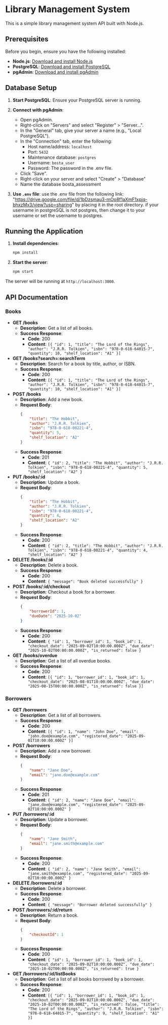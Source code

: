 # Library Management System

This is a simple library management system API built with Node.js.

## Prerequisites

Before you begin, ensure you have the following installed:

*   **Node.js**: [Download and install Node.js](https://nodejs.org/)
*   **PostgreSQL**: [Download and install PostgreSQL](https://www.postgresql.org/download/)
*   **pgAdmin**: [Download and install pgAdmin](https://www.pgadmin.org/download/)

## Database Setup

1.  **Start PostgreSQL**: Ensure your PostgreSQL server is running.
2.  **Connect with pgAdmin**:
    *   Open pgAdmin.
    *   Right-click on "Servers" and select "Register" > "Server...".
    *   In the "General" tab, give your server a name (e.g., "Local PostgreSQL").
    *   In the "Connection" tab, enter the following:
        *   Host name/address: `localhost`
        *   Port: `5432`
        *   Maintenance database: `postgres`
        *   Username: `bosta_user`
        *   Password: The password in the .env file.
    *   Click "Save".
    * Right-click on your server and select "Create" > "Database"
    * Name the database bosta_assessment

4.  **Use `.env` file**: use the .env file from the following link:
"https://drive.google.com/file/d/1bDzsmau3-mOo8f1aXmF1xpjq-bhxzMx3/view?usp=sharing" by placing it in the root directory. if your username in postgreSQL is not postgres, then change it to your username or set the username to postgres.
## Running the Application

1.  **Install dependencies**:
    ```bash
    npm install
    ```
2.  **Start the server**:
    ```bash
    npm start
    ```
The server will be running at `http://localhost:3000`.

## API Documentation

### Books

*   **GET /books**
    *   **Description**: Get a list of all books.
    *   **Success Response**:
        *   **Code**: 200
        *   **Content**: `[{ "id": 1, "title": "The Lord of the Rings", "author": "J.R.R. Tolkien", "isbn": "978-0-618-64015-7", "quantity": 10, "shelf_location": "A1" }]`
*   **GET /books?search=:searchTerm**
    *   **Description**: Search for a book by title, author, or ISBN.
    *   **Success Response**:
        *   **Code**: 200
        *   **Content**: `[{ "id": 1, "title": "The Lord of the Rings", "author": "J.R.R. Tolkien", "isbn": "978-0-618-64015-7", "quantity": 10, "shelf_location": "A1" }]`
*   **POST /books**
    *   **Description**: Add a new book.
    *   **Request Body**:
        ```json
        {
            "title": "The Hobbit",
            "author": "J.R.R. Tolkien",
            "isbn": "978-0-618-00221-4",
            "quantity": 5,
            "shelf_location": "A2"
        }
        ```
    *   **Success Response**:
        *   **Code**: 201
        *   **Content**: `{ "id": 2, "title": "The Hobbit", "author": "J.R.R. Tolkien", "isbn": "978-0-618-00221-4", "quantity": 5, "shelf_location": "A2" }`
*   **PUT /books/:id**
    *   **Description**: Update a book.
    *   **Request Body**:
        ```json
        {
            "title": "The Hobbit",
            "author": "J.R.R. Tolkien",
            "isbn": "978-0-618-00221-4",
            "quantity": 4,
            "shelf_location": "A2"
        }
        ```
    *   **Success Response**:
        *   **Code**: 200
        *   **Content**: `{ "id": 2, "title": "The Hobbit", "author": "J.R.R. Tolkien", "isbn": "978-0-618-00221-4", "quantity": 4, "shelf_location": "A2" }`
*   **DELETE /books/:id**
    *   **Description**: Delete a book.
    *   **Success Response**:
        *   **Code**: 200
        *   **Content**: `{ "message": "Book deleted successfully" }`
*   **POST /books/:id/checkout**
    *   **Description**: Checkout a book for a borrower.
    *   **Request Body**:
        ```json
        {
            "borrowerId": 1,
            "dueDate": "2025-10-02"
        }
        ```
    *   **Success Response**:
        *   **Code**: 200
        *   **Content**: `{ "id": 1, "borrower_id": 1, "book_id": 1, "checkout_date": "2025-09-02T10:00:00.000Z", "due_date": "2025-10-02T00:00:00.000Z", "is_returned": false }`
*   **GET /books/overdue**
    *   **Description**: Get a list of all overdue books.
    *   **Success Response**:
        *   **Code**: 200
        *   **Content**: `[{ "id": 1, "borrower_id": 1, "book_id": 1, "checkout_date": "2025-08-01T10:00:00.000Z", "due_date": "2025-08-15T00:00:00.000Z", "is_returned": false }]`

### Borrowers

*   **GET /borrowers**
    *   **Description**: Get a list of all borrowers.
    *   **Success Response**:
        *   **Code**: 200
        *   **Content**: `[{ "id": 1, "name": "John Doe", "email": "john.doe@example.com", "registered_date": "2025-09-01T10:00:00.000Z" }]`
*   **POST /borrowers**
    *   **Description**: Add a new borrower.
    *   **Request Body**:
        ```json
        {
            "name": "Jane Doe",
            "email": "jane.doe@example.com"
        }
        ```
    *   **Success Response**:
        *   **Code**: 201
        *   **Content**: `{ "id": 2, "name": "Jane Doe", "email": "jane.doe@example.com", "registered_date": "2025-09-02T10:00:00.000Z" }`
*   **PUT /borrowers/:id**
    *   **Description**: Update a borrower.
    *   **Request Body**:
        ```json
        {
            "name": "Jane Smith",
            "email": "jane.smith@example.com"
        }
        ```
    *   **Success Response**:
        *   **Code**: 200
        *   **Content**: `{ "id": 2, "name": "Jane Smith", "email": "jane.smith@example.com", "registered_date": "2025-09-02T10:00:00.000Z" }`
*   **DELETE /borrowers/:id**
    *   **Description**: Delete a borrower.
    *   **Success Response**:
        *   **Code**: 200
        *   **Content**: `{ "message": "Borrower deleted successfully" }`
*   **POST /borrowers/:id/return**
    *   **Description**: Return a book.
    *   **Request Body**:
        ```json
        {
            "checkoutId": 1
        }
        ```
    *   **Success Response**:
        *   **Code**: 200
        *   **Content**: `{ "id": 1, "borrower_id": 1, "book_id": 1, "checkout_date": "2025-09-02T10:00:00.000Z", "due_date": "2025-10-02T00:00:00.000Z", "is_returned": true }`
*   **GET /borrowers/:id/listBooks**
    *   **Description**: Get a list of all books borrowed by a borrower.
    *   **Success Response**:
        *   **Code**: 200
        *   **Content**: `[{ "id": 1, "borrower_id": 1, "book_id": 1, "checkout_date": "2025-09-02T10:00:00.000Z", "due_date": "2025-10-02T00:00:00.000Z", "is_returned": false, "title": "The Lord of the Rings", "author": "J.R.R. Tolkien", "isbn": "978-0-618-64015-7", "quantity": 9, "shelf_location": "A1" }]`
